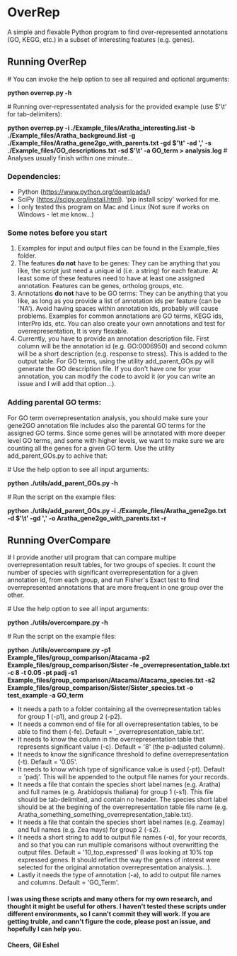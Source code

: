 # OverRep
A simple and flexable Python program to find over-represented annotations (GO, KEGG, etc.) in a subset of interesting features (e.g. genes).

## Running OverRep
\# You can invoke the help option to see all required and optional arguments:

**python overrep.py -h**

\# Running over-repressentated analysis for the provided example (use $'\\t' for tab-delimiters):

**python overrep.py -i ./Example_files/Aratha_interesting.list -b ./Example_files/Aratha_background.list -g ./Example_files/Aratha_gene2go_with_parents.txt -gd $'\t' -ad ',' -s ./Example_files/GO_descriptions.txt -sd $'\t' -a GO_term > analysis.log** # Analyses usually finish within one minute...

### Dependencies:
- Python (https://www.python.org/downloads/)
- SciPy (https://scipy.org/install.html). 'pip install scipy' worked for me.
- I only tested this program on Mac and Linux (Not sure if works on Windows - let me know...)

### Some notes before you start
1. Examples for input and output files can be found in the Example_files folder.
2. The features **do not** have to be genes: They can be anything that you like, the script just need a unique id (i.e. a string) for each feature. At least some of these features need to have at least one assigned annotation. Features can be genes, ortholog groups, etc.
3. Annotations **do not** have to be GO terms: They can be anything that you like, as long as you provide a list of annotation ids per feature (can be 'NA'). Avoid having spaces within annotation ids, probably will cause problems. Examples for common annotations are GO terms, KEGG ids, InterPro ids, etc. You can also create your own annotations and test for overrepresentation, It is very flexable. 
4. Currently, you have to provide an annotation description file. First column will be the annotation id (e.g. GO:0006950) and second column will be a short description (e.g. response to stress). This is added to the output table. For GO terms, using the utility add_parent_GOs.py will generate the GO description file. If you don't have one for your annotation, you can modify the code to avoid it (or you can write an issue and I will add that option...).

### Adding parental GO terms:
For GO term overrepresentation analysis, you should make sure your gene2GO annotation file includes also the parental GO terms for the assigned GO terms. Since some genes will be annotated with more deeper level GO terms, and some with higher levels, we want to make sure we are counting all the genes for a given GO term. Use the utility add_parent_GOs.py to achive that:

\# Use the help option to see all input arguments:

**python ./utils/add_parent_GOs.py -h**

\# Run the script on the example files:

**python ./utils/add_parent_GOs.py -i ./Example_files/Aratha_gene2go.txt -d $'\t' -gd ',' -o Aratha_gene2go_with_parents.txt -r**


## Running OverCompare
\# I provide another util program that can compare multipe overrepresentation result tables, for two groups of species. It count the number of species with significant overrepresentation for a given annotation id, from each group, and run Fisher's Exact test to find overrepresented annotations that are more frequent in one group over the other.

\# Use the help option to see all input arguments:

**python ./utils/overcompare.py -h**

\# Run the script on the example files:

**python ./utils/overcompare.py -p1 Example_files/group_comparison/Atacama -p2 Example_files/group_comparison/Sister -fe _overrepresentation_table.txt -c 8 -t 0.05 -pt padj -s1 Example_files/group_comparison/Atacama/Atacama_species.txt -s2 Example_files/group_comparison/Sister/Sister_species.txt -o test_example -a GO_term**

- It needs a path to a folder containing all the overrepresentation tables for group 1 (-p1), and group 2 (-p2).
- It needs a common end of file for all overrepresentation tables, to be able to find them (-fe). Default = '_overrepresentation_table.txt'.
- It needs to know the column in the overrepresentation table that represents significant value (-c). Default = '8' (the p-adjusted column).
- It needs to know the significance threshold to define overrepresentation (-t). Default = '0.05'.
- It needs to know which type of significance value is used (-pt). Default = 'padj'. This will be appended to the output file names for your records.
- It needs a file that contain the species short label names (e.g. Aratha) and full names (e.g. Arabidopsis thaliana) for group 1 (-s1). This file should be tab-delimited, and contain no header. The species short label should be at the begining of the overrepresentation table file name (e.g. Aratha_something_something_overrepresentation_table.txt).
- It needs a file that contain the species short label names (e.g. Zeamay) and full names (e.g. Zea mays) for group 2 (-s2).
- It needs a short string to add to output file names (-o), for your records, and so that you can run multiple comarisons without overwritting the output files. Default = '10_top_expressed' (I was looking at 10% top expressed genes. It should reflect the way the genes of interest were selected for the original annotation overrepresentation analysis...).
- Lastly it needs the type of annotation (-a), to add to output file names and columns. Default = 'GO_Term'.

#### I was using these scripts and many others for my own research, and thought it might be useful for others. I haven't tested these scripts under different environments, so I cann't commit they will work. If you are getting truble, and cann't figure the code, please post an issue, and hopefully I can help you.

**Cheers,**
**Gil Eshel**
